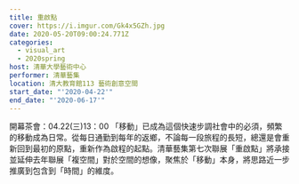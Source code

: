 ```yaml
---
title: 重啟點
cover: https://i.imgur.com/Gk4x5GZh.jpg
date: 2020-05-20T09:00:24.771Z
categories:
  - visual_art
  - 2020spring
host: 清華大學藝術中心
performer: 清華藝集
location: 清大教育館113 藝術創意空間
start_date: "'2020-04-22'"
end_date: "'2020-06-17'"
---
```


開幕茶會：04.22(三)13：00
「移動」已成為這個快速步調社會中的必須，頻繁的移動成為日常。從每日通勤到每年的返鄉，不論每一段旅程的長短，總還是會重新回到最初的原點，重新作為啟程的起點。清華藝集第七次聯展「重啟點」將承接並延伸去年聯展「複空間」對於空間的想像，聚焦於「移動」本身，將思路近一步推廣到包含到「時間」的維度。